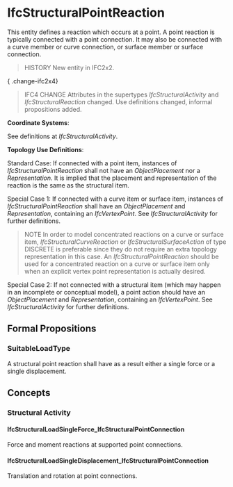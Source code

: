 # IfcStructuralPointReaction

This entity defines a reaction which occurs at a point. A point reaction is typically connected with a point connection. It may also be connected with a curve member or curve connection, or surface member or surface connection.<!-- end of definition -->

> HISTORY New entity in IFC2x2.

{ .change-ifc2x4}
> IFC4 CHANGE Attributes in the supertypes _IfcStructuralActivity_ and _IfcStructuralReaction_ changed. Use definitions changed, informal propositions added.

****Coordinate Systems****:

See definitions at _IfcStructuralActivity_.

****Topology Use Definitions****:

Standard Case:
If connected with a point item, instances of _IfcStructuralPointReaction_ shall not have an _ObjectPlacement_ nor a _Representation_. It is implied that the placement and representation of the reaction is the same as the structural item.

Special Case 1:
If connected with a curve item or surface item, instances of _IfcStructuralPointReaction_ shall have an _ObjectPlacement_ and _Representation_, containing an _IfcVertexPoint_. See _IfcStructuralActivity_ for further definitions.

> NOTE In order to model concentrated reactions on a curve or surface item, _IfcStructuralCurveReaction_ or _IfcStructuralSurfaceAction_ of type DISCRETE is preferable since they do not require an extra topology representation in this case. An _IfcStructuralPointReaction_ should be used for a concentrated reaction on a curve or surface item only when an explicit vertex point representation is actually desired.

Special Case 2:
If not connected with a structural item (which may happen in an incomplete or conceptual model), a point action should have an _ObjectPlacement_ and _Representation_, containing an _IfcVertexPoint_. See _IfcStructuralActivity_ for further definitions.

## Formal Propositions

### SuitableLoadType
A structural point reaction shall have as a result either a single force or a single displacement.

## Concepts

### Structural Activity



#### IfcStructuralLoadSingleForce_IfcStructuralPointConnection

Force and moment reactions at supported point connections.

#### IfcStructuralLoadSingleDisplacement_IfcStructuralPointConnection

Translation and rotation at point connections.

